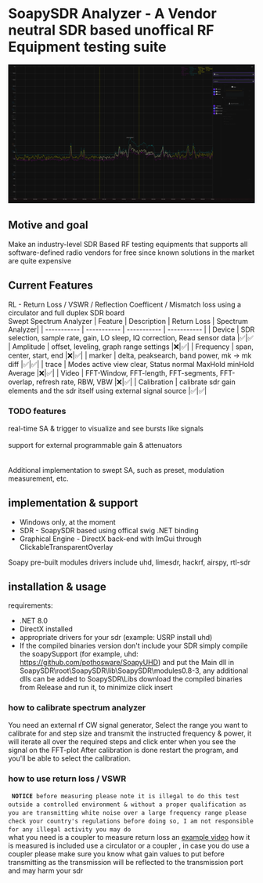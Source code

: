 # SoapySDR Analyzer - A Vendor neutral SDR based unoffical RF Equipment testing suite
![Spectrum Image](https://github.com/NustyFrozen/Soapy-.NET-Spectrum-Analayzer/blob/main/Media/ui.png?raw=true)

## Motive and goal
Make an industry-level SDR Based RF testing equipments
that supports all software-defined radio vendors for free
since known solutions in the market are quite expensive

## Current Features
RL - Return Loss / VSWR / Reflection Coefficent / Mismatch loss using a circulator and full duplex SDR board
<br>
Swept Spectrum Analyzer
| Feature | Description | Return Loss | Spectrum Analyzer|
| ----------- | ----------- | ----------- | ----------- |
| Device | SDR selection, sample rate, gain, LO sleep, IQ correction, Read sensor data |✅|✅
| Amplitude | offset, leveling, graph range settings |❌|✅|
| Frequency | span, center, start, end |❌|✅|
| marker | delta, peaksearch, band power, mk -> mk diff |✅|✅|
| trace | Modes active view clear, Status normal MaxHold minHold Average |❌|✅|
| Video | FFT-Window, FFT-length, FFT-segments, FFT-overlap, refresh rate, RBW, VBW  |❌|✅|
| Calibration | calibrate sdr gain elements and the sdr itself using  external signal source |✅|✅|

### TODO features
real-time SA & trigger to visualize and see bursts like signals
<br>
<br>
support for external programmable gain & attenuators
<br>
<br>
<br>
Additional implementation to swept SA, such as preset, modulation measurement, etc.

## implementation & support
- Windows only, at the moment
- SDR - SoapySDR based using offical swig .NET binding
- Graphical Engine - DirectX back-end with ImGui through ClickableTransparentOverlay

Soapy pre-built modules drivers include uhd, limesdr, hackrf, airspy, rtl-sdr

## installation & usage
requirements:
- .NET 8.0
- DirectX installed
- appropriate drivers for your sdr (example: USRP install uhd)
- If the compiled binaries version don't include your SDR simply compile the soapySupport (for example, uhd: https://github.com/pothosware/SoapyUHD) and put the Main dll in SoapySDR\root\SoapySDR\lib\SoapySDR\modules0.8-3, any additional dlls can be added to SoapySDR\Libs
download the compiled binaries from Release and run it, to minimize click insert
### how to calibrate spectrum analyzer
You need an external rf CW signal generator, Select the range you want to calibrate for and step size and transmit the instructed frequency & power, it will iterate all over the required steps and click enter when you see the signal on the FFT-plot
After calibration is done restart the program, and you'll be able to select the calibration.
### how to use return loss / VSWR

**` NOTICE`**` before measuring please note it is illegal to do this test outside a controlled environment & without a proper qualification as you are transmitting white noise over a large frequency range please check your country's regulations before doing so, I am not responsible for any illegal activity you may do`<BR>
what you need is a coupler to measure return loss
an [example video](https://github.com/NustyFrozen/Soapy-.NET-Spectrum-Analayzer/blob/main/Media/RL%20test%20demo.mp4?raw=true) how it is measured is included use a circulator or a coupler , in case you do use a coupler please make sure you know what gain values to put before transmitting as the transmission will be reflected to the transmission port and may harm your sdr
